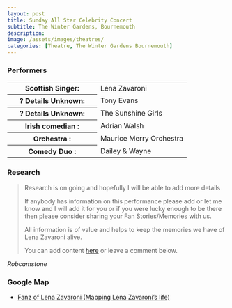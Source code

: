```yaml
---
layout: post
title: Sunday All Star Celebrity Concert
subtitle: The Winter Gardens, Bournemouth
description:
image: /assets/images/theatres/
categories: [Theatre, The Winter Gardens Bournemouth]
---
```


### Performers
<table>
<tr><th style="width:50%;">Scottish Singer:</th><td style="width:50%;">Lena Zavaroni</td></tr>
<tr><th>? Details Unknown:</th><td>Tony Evans</td></tr>
<tr><th>? Details Unknown:</th><td>The Sunshine Girls</td></tr>
<tr><th>Irish comedian :</th><td>Adrian Walsh</td></tr>
<tr><th>Orchestra :</th><td>Maurice Merry Orchestra</td></tr>
<tr><th>Comedy Duo :</th><td>Dailey & Wayne</td></tr>
</table>

### Research
> Research is on going and hopefully I will be able to add more details
>
> If anybody has information on this performance please add or let me know and I will add it for you or if you were lucky enough to be there then please consider sharing your Fan Stories/Memories with us.
>
> All information is of value and helps to keep the memories we have of Lena Zavaroni alive.
>
> You can add content [here](https://github.com/FanzOfLenaZavaroni/fanzoflenazavaroni.github.io) or leave a comment below.

<cite>Robcamstone</cite>

### Google Map
* [Fanz of Lena Zavaroni (Mapping Lena Zavaroni’s life)](https://www.google.com/maps/d/u/0/viewer?mid=1D1D0ERV_FQMNb9XZzJ-J3yUlK8aI4vhI&hl=en&ll=50.7177435%2C-1.8815762000000404&z=19)

